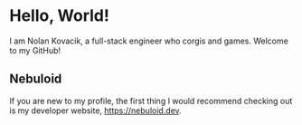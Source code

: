 # Hello, World!
I am Nolan Kovacik, a full-stack engineer who corgis and games. Welcome to my GitHub!

## Nebuloid
If you are new to my profile, the first thing I would recommend checking out is my developer website, https://nebuloid.dev.

